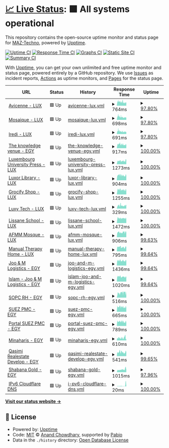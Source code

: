 # [📈 Live Status](https://demo.upptime.js.org): <!--live status--> **🟩 All systems operational**

This repository contains the open-source uptime monitor and status page for [MAZ-Techno](https://demo.upptime.js.org), powered by [Upptime](https://github.com/upptime/upptime).

[![Uptime CI](https://github.com/MAZ-Techno/status-monitoring-maztech-work/workflows/Uptime%20CI/badge.svg)](https://github.com/MAZ-Techno/status-monitoring-maztech-work/actions?query=workflow%3A%22Uptime+CI%22)
[![Response Time CI](https://github.com/MAZ-Techno/status-monitoring-maztech-work/workflows/Response%20Time%20CI/badge.svg)](https://github.com/MAZ-Techno/status-monitoring-maztech-work/actions?query=workflow%3A%22Response+Time+CI%22)
[![Graphs CI](https://github.com/MAZ-Techno/status-monitoring-maztech-work/workflows/Graphs%20CI/badge.svg)](https://github.com/MAZ-Techno/status-monitoring-maztech-work/actions?query=workflow%3A%22Graphs+CI%22)
[![Static Site CI](https://github.com/MAZ-Techno/status-monitoring-maztech-work/workflows/Static%20Site%20CI/badge.svg)](https://github.com/MAZ-Techno/status-monitoring-maztech-work/actions?query=workflow%3A%22Static+Site+CI%22)
[![Summary CI](https://github.com/MAZ-Techno/status-monitoring-maztech-work/workflows/Summary%20CI/badge.svg)](https://github.com/MAZ-Techno/status-monitoring-maztech-work/actions?query=workflow%3A%22Summary+CI%22)

With [Upptime](https://upptime.js.org), you can get your own unlimited and free uptime monitor and status page, powered entirely by a GitHub repository. We use [Issues](https://github.com/MAZ-Techno/status-monitoring-maztech-work/issues) as incident reports, [Actions](https://github.com/MAZ-Techno/status-monitoring-maztech-work/actions) as uptime monitors, and [Pages](https://demo.upptime.js.org) for the status page.

<!--start: status pages-->
<!-- This summary is generated by Upptime (https://github.com/upptime/upptime) -->
<!-- Do not edit this manually, your changes will be overwritten -->
<!-- prettier-ignore -->
| URL | Status | History | Response Time | Uptime |
| --- | ------ | ------- | ------------- | ------ |
| <img alt="" src="https://icons.duckduckgo.com/ip3/avicenne.lu.ico" height="13"> [Avicenne - LUX](https://avicenne.lu/) | 🟩 Up | [avicenne-lux.yml](https://github.com/MAZ-Techno/status-monitoring-maztech-work/commits/HEAD/history/avicenne-lux.yml) | <details><summary><img alt="Response time graph" src="./graphs/avicenne-lux/response-time-week.png" height="20"> 764ms</summary><br><a href="https://status.maz.ovh/history/avicenne-lux"><img alt="Response time 764" src="https://img.shields.io/endpoint?url=https%3A%2F%2Fraw.githubusercontent.com%2FMAZ-Techno%2Fstatus-monitoring-maztech-work%2FHEAD%2Fapi%2Favicenne-lux%2Fresponse-time.json"></a><br><a href="https://status.maz.ovh/history/avicenne-lux"><img alt="24-hour response time 625" src="https://img.shields.io/endpoint?url=https%3A%2F%2Fraw.githubusercontent.com%2FMAZ-Techno%2Fstatus-monitoring-maztech-work%2FHEAD%2Fapi%2Favicenne-lux%2Fresponse-time-day.json"></a><br><a href="https://status.maz.ovh/history/avicenne-lux"><img alt="7-day response time 764" src="https://img.shields.io/endpoint?url=https%3A%2F%2Fraw.githubusercontent.com%2FMAZ-Techno%2Fstatus-monitoring-maztech-work%2FHEAD%2Fapi%2Favicenne-lux%2Fresponse-time-week.json"></a><br><a href="https://status.maz.ovh/history/avicenne-lux"><img alt="30-day response time 764" src="https://img.shields.io/endpoint?url=https%3A%2F%2Fraw.githubusercontent.com%2FMAZ-Techno%2Fstatus-monitoring-maztech-work%2FHEAD%2Fapi%2Favicenne-lux%2Fresponse-time-month.json"></a><br><a href="https://status.maz.ovh/history/avicenne-lux"><img alt="1-year response time 764" src="https://img.shields.io/endpoint?url=https%3A%2F%2Fraw.githubusercontent.com%2FMAZ-Techno%2Fstatus-monitoring-maztech-work%2FHEAD%2Fapi%2Favicenne-lux%2Fresponse-time-year.json"></a></details> | <details><summary><a href="https://status.maz.ovh/history/avicenne-lux">97.80%</a></summary><a href="https://status.maz.ovh/history/avicenne-lux"><img alt="All-time uptime 97.80%" src="https://img.shields.io/endpoint?url=https%3A%2F%2Fraw.githubusercontent.com%2FMAZ-Techno%2Fstatus-monitoring-maztech-work%2FHEAD%2Fapi%2Favicenne-lux%2Fuptime.json"></a><br><a href="https://status.maz.ovh/history/avicenne-lux"><img alt="24-hour uptime 97.72%" src="https://img.shields.io/endpoint?url=https%3A%2F%2Fraw.githubusercontent.com%2FMAZ-Techno%2Fstatus-monitoring-maztech-work%2FHEAD%2Fapi%2Favicenne-lux%2Fuptime-day.json"></a><br><a href="https://status.maz.ovh/history/avicenne-lux"><img alt="7-day uptime 97.80%" src="https://img.shields.io/endpoint?url=https%3A%2F%2Fraw.githubusercontent.com%2FMAZ-Techno%2Fstatus-monitoring-maztech-work%2FHEAD%2Fapi%2Favicenne-lux%2Fuptime-week.json"></a><br><a href="https://status.maz.ovh/history/avicenne-lux"><img alt="30-day uptime 97.80%" src="https://img.shields.io/endpoint?url=https%3A%2F%2Fraw.githubusercontent.com%2FMAZ-Techno%2Fstatus-monitoring-maztech-work%2FHEAD%2Fapi%2Favicenne-lux%2Fuptime-month.json"></a><br><a href="https://status.maz.ovh/history/avicenne-lux"><img alt="1-year uptime 97.80%" src="https://img.shields.io/endpoint?url=https%3A%2F%2Fraw.githubusercontent.com%2FMAZ-Techno%2Fstatus-monitoring-maztech-work%2FHEAD%2Fapi%2Favicenne-lux%2Fuptime-year.json"></a></details>
| <img alt="" src="https://icons.duckduckgo.com/ip3/mosaiquelux.lu.ico" height="13"> [Mosaique - LUX](https://mosaiquelux.lu/) | 🟩 Up | [mosaique-lux.yml](https://github.com/MAZ-Techno/status-monitoring-maztech-work/commits/HEAD/history/mosaique-lux.yml) | <details><summary><img alt="Response time graph" src="./graphs/mosaique-lux/response-time-week.png" height="20"> 698ms</summary><br><a href="https://status.maz.ovh/history/mosaique-lux"><img alt="Response time 698" src="https://img.shields.io/endpoint?url=https%3A%2F%2Fraw.githubusercontent.com%2FMAZ-Techno%2Fstatus-monitoring-maztech-work%2FHEAD%2Fapi%2Fmosaique-lux%2Fresponse-time.json"></a><br><a href="https://status.maz.ovh/history/mosaique-lux"><img alt="24-hour response time 559" src="https://img.shields.io/endpoint?url=https%3A%2F%2Fraw.githubusercontent.com%2FMAZ-Techno%2Fstatus-monitoring-maztech-work%2FHEAD%2Fapi%2Fmosaique-lux%2Fresponse-time-day.json"></a><br><a href="https://status.maz.ovh/history/mosaique-lux"><img alt="7-day response time 698" src="https://img.shields.io/endpoint?url=https%3A%2F%2Fraw.githubusercontent.com%2FMAZ-Techno%2Fstatus-monitoring-maztech-work%2FHEAD%2Fapi%2Fmosaique-lux%2Fresponse-time-week.json"></a><br><a href="https://status.maz.ovh/history/mosaique-lux"><img alt="30-day response time 698" src="https://img.shields.io/endpoint?url=https%3A%2F%2Fraw.githubusercontent.com%2FMAZ-Techno%2Fstatus-monitoring-maztech-work%2FHEAD%2Fapi%2Fmosaique-lux%2Fresponse-time-month.json"></a><br><a href="https://status.maz.ovh/history/mosaique-lux"><img alt="1-year response time 698" src="https://img.shields.io/endpoint?url=https%3A%2F%2Fraw.githubusercontent.com%2FMAZ-Techno%2Fstatus-monitoring-maztech-work%2FHEAD%2Fapi%2Fmosaique-lux%2Fresponse-time-year.json"></a></details> | <details><summary><a href="https://status.maz.ovh/history/mosaique-lux">97.80%</a></summary><a href="https://status.maz.ovh/history/mosaique-lux"><img alt="All-time uptime 97.80%" src="https://img.shields.io/endpoint?url=https%3A%2F%2Fraw.githubusercontent.com%2FMAZ-Techno%2Fstatus-monitoring-maztech-work%2FHEAD%2Fapi%2Fmosaique-lux%2Fuptime.json"></a><br><a href="https://status.maz.ovh/history/mosaique-lux"><img alt="24-hour uptime 97.72%" src="https://img.shields.io/endpoint?url=https%3A%2F%2Fraw.githubusercontent.com%2FMAZ-Techno%2Fstatus-monitoring-maztech-work%2FHEAD%2Fapi%2Fmosaique-lux%2Fuptime-day.json"></a><br><a href="https://status.maz.ovh/history/mosaique-lux"><img alt="7-day uptime 97.80%" src="https://img.shields.io/endpoint?url=https%3A%2F%2Fraw.githubusercontent.com%2FMAZ-Techno%2Fstatus-monitoring-maztech-work%2FHEAD%2Fapi%2Fmosaique-lux%2Fuptime-week.json"></a><br><a href="https://status.maz.ovh/history/mosaique-lux"><img alt="30-day uptime 97.80%" src="https://img.shields.io/endpoint?url=https%3A%2F%2Fraw.githubusercontent.com%2FMAZ-Techno%2Fstatus-monitoring-maztech-work%2FHEAD%2Fapi%2Fmosaique-lux%2Fuptime-month.json"></a><br><a href="https://status.maz.ovh/history/mosaique-lux"><img alt="1-year uptime 97.80%" src="https://img.shields.io/endpoint?url=https%3A%2F%2Fraw.githubusercontent.com%2FMAZ-Techno%2Fstatus-monitoring-maztech-work%2FHEAD%2Fapi%2Fmosaique-lux%2Fuptime-year.json"></a></details>
| <img alt="" src="https://icons.duckduckgo.com/ip3/iredi.lu.ico" height="13"> [Iredi - LUX](https://iredi.lu/) | 🟩 Up | [iredi-lux.yml](https://github.com/MAZ-Techno/status-monitoring-maztech-work/commits/HEAD/history/iredi-lux.yml) | <details><summary><img alt="Response time graph" src="./graphs/iredi-lux/response-time-week.png" height="20"> 691ms</summary><br><a href="https://status.maz.ovh/history/iredi-lux"><img alt="Response time 691" src="https://img.shields.io/endpoint?url=https%3A%2F%2Fraw.githubusercontent.com%2FMAZ-Techno%2Fstatus-monitoring-maztech-work%2FHEAD%2Fapi%2Firedi-lux%2Fresponse-time.json"></a><br><a href="https://status.maz.ovh/history/iredi-lux"><img alt="24-hour response time 585" src="https://img.shields.io/endpoint?url=https%3A%2F%2Fraw.githubusercontent.com%2FMAZ-Techno%2Fstatus-monitoring-maztech-work%2FHEAD%2Fapi%2Firedi-lux%2Fresponse-time-day.json"></a><br><a href="https://status.maz.ovh/history/iredi-lux"><img alt="7-day response time 691" src="https://img.shields.io/endpoint?url=https%3A%2F%2Fraw.githubusercontent.com%2FMAZ-Techno%2Fstatus-monitoring-maztech-work%2FHEAD%2Fapi%2Firedi-lux%2Fresponse-time-week.json"></a><br><a href="https://status.maz.ovh/history/iredi-lux"><img alt="30-day response time 691" src="https://img.shields.io/endpoint?url=https%3A%2F%2Fraw.githubusercontent.com%2FMAZ-Techno%2Fstatus-monitoring-maztech-work%2FHEAD%2Fapi%2Firedi-lux%2Fresponse-time-month.json"></a><br><a href="https://status.maz.ovh/history/iredi-lux"><img alt="1-year response time 691" src="https://img.shields.io/endpoint?url=https%3A%2F%2Fraw.githubusercontent.com%2FMAZ-Techno%2Fstatus-monitoring-maztech-work%2FHEAD%2Fapi%2Firedi-lux%2Fresponse-time-year.json"></a></details> | <details><summary><a href="https://status.maz.ovh/history/iredi-lux">97.80%</a></summary><a href="https://status.maz.ovh/history/iredi-lux"><img alt="All-time uptime 97.80%" src="https://img.shields.io/endpoint?url=https%3A%2F%2Fraw.githubusercontent.com%2FMAZ-Techno%2Fstatus-monitoring-maztech-work%2FHEAD%2Fapi%2Firedi-lux%2Fuptime.json"></a><br><a href="https://status.maz.ovh/history/iredi-lux"><img alt="24-hour uptime 97.72%" src="https://img.shields.io/endpoint?url=https%3A%2F%2Fraw.githubusercontent.com%2FMAZ-Techno%2Fstatus-monitoring-maztech-work%2FHEAD%2Fapi%2Firedi-lux%2Fuptime-day.json"></a><br><a href="https://status.maz.ovh/history/iredi-lux"><img alt="7-day uptime 97.80%" src="https://img.shields.io/endpoint?url=https%3A%2F%2Fraw.githubusercontent.com%2FMAZ-Techno%2Fstatus-monitoring-maztech-work%2FHEAD%2Fapi%2Firedi-lux%2Fuptime-week.json"></a><br><a href="https://status.maz.ovh/history/iredi-lux"><img alt="30-day uptime 97.80%" src="https://img.shields.io/endpoint?url=https%3A%2F%2Fraw.githubusercontent.com%2FMAZ-Techno%2Fstatus-monitoring-maztech-work%2FHEAD%2Fapi%2Firedi-lux%2Fuptime-month.json"></a><br><a href="https://status.maz.ovh/history/iredi-lux"><img alt="1-year uptime 97.80%" src="https://img.shields.io/endpoint?url=https%3A%2F%2Fraw.githubusercontent.com%2FMAZ-Techno%2Fstatus-monitoring-maztech-work%2FHEAD%2Fapi%2Firedi-lux%2Fuptime-year.json"></a></details>
| <img alt="" src="https://icons.duckduckgo.com/ip3/theknowledgevenue.com.ico" height="13"> [The knowledge venue - EGY](https://theknowledgevenue.com/) | 🟩 Up | [the-knowledge-venue-egy.yml](https://github.com/MAZ-Techno/status-monitoring-maztech-work/commits/HEAD/history/the-knowledge-venue-egy.yml) | <details><summary><img alt="Response time graph" src="./graphs/the-knowledge-venue-egy/response-time-week.png" height="20"> 917ms</summary><br><a href="https://status.maz.ovh/history/the-knowledge-venue-egy"><img alt="Response time 917" src="https://img.shields.io/endpoint?url=https%3A%2F%2Fraw.githubusercontent.com%2FMAZ-Techno%2Fstatus-monitoring-maztech-work%2FHEAD%2Fapi%2Fthe-knowledge-venue-egy%2Fresponse-time.json"></a><br><a href="https://status.maz.ovh/history/the-knowledge-venue-egy"><img alt="24-hour response time 811" src="https://img.shields.io/endpoint?url=https%3A%2F%2Fraw.githubusercontent.com%2FMAZ-Techno%2Fstatus-monitoring-maztech-work%2FHEAD%2Fapi%2Fthe-knowledge-venue-egy%2Fresponse-time-day.json"></a><br><a href="https://status.maz.ovh/history/the-knowledge-venue-egy"><img alt="7-day response time 917" src="https://img.shields.io/endpoint?url=https%3A%2F%2Fraw.githubusercontent.com%2FMAZ-Techno%2Fstatus-monitoring-maztech-work%2FHEAD%2Fapi%2Fthe-knowledge-venue-egy%2Fresponse-time-week.json"></a><br><a href="https://status.maz.ovh/history/the-knowledge-venue-egy"><img alt="30-day response time 917" src="https://img.shields.io/endpoint?url=https%3A%2F%2Fraw.githubusercontent.com%2FMAZ-Techno%2Fstatus-monitoring-maztech-work%2FHEAD%2Fapi%2Fthe-knowledge-venue-egy%2Fresponse-time-month.json"></a><br><a href="https://status.maz.ovh/history/the-knowledge-venue-egy"><img alt="1-year response time 917" src="https://img.shields.io/endpoint?url=https%3A%2F%2Fraw.githubusercontent.com%2FMAZ-Techno%2Fstatus-monitoring-maztech-work%2FHEAD%2Fapi%2Fthe-knowledge-venue-egy%2Fresponse-time-year.json"></a></details> | <details><summary><a href="https://status.maz.ovh/history/the-knowledge-venue-egy">100.00%</a></summary><a href="https://status.maz.ovh/history/the-knowledge-venue-egy"><img alt="All-time uptime 100.00%" src="https://img.shields.io/endpoint?url=https%3A%2F%2Fraw.githubusercontent.com%2FMAZ-Techno%2Fstatus-monitoring-maztech-work%2FHEAD%2Fapi%2Fthe-knowledge-venue-egy%2Fuptime.json"></a><br><a href="https://status.maz.ovh/history/the-knowledge-venue-egy"><img alt="24-hour uptime 100.00%" src="https://img.shields.io/endpoint?url=https%3A%2F%2Fraw.githubusercontent.com%2FMAZ-Techno%2Fstatus-monitoring-maztech-work%2FHEAD%2Fapi%2Fthe-knowledge-venue-egy%2Fuptime-day.json"></a><br><a href="https://status.maz.ovh/history/the-knowledge-venue-egy"><img alt="7-day uptime 100.00%" src="https://img.shields.io/endpoint?url=https%3A%2F%2Fraw.githubusercontent.com%2FMAZ-Techno%2Fstatus-monitoring-maztech-work%2FHEAD%2Fapi%2Fthe-knowledge-venue-egy%2Fuptime-week.json"></a><br><a href="https://status.maz.ovh/history/the-knowledge-venue-egy"><img alt="30-day uptime 100.00%" src="https://img.shields.io/endpoint?url=https%3A%2F%2Fraw.githubusercontent.com%2FMAZ-Techno%2Fstatus-monitoring-maztech-work%2FHEAD%2Fapi%2Fthe-knowledge-venue-egy%2Fuptime-month.json"></a><br><a href="https://status.maz.ovh/history/the-knowledge-venue-egy"><img alt="1-year uptime 100.00%" src="https://img.shields.io/endpoint?url=https%3A%2F%2Fraw.githubusercontent.com%2FMAZ-Techno%2Fstatus-monitoring-maztech-work%2FHEAD%2Fapi%2Fthe-knowledge-venue-egy%2Fuptime-year.json"></a></details>
| <img alt="" src="https://icons.duckduckgo.com/ip3/unipress.lu.ico" height="13"> [Luxembourg University Press - LUX](https://unipress.lu/) | 🟩 Up | [luxembourg-university-press-lux.yml](https://github.com/MAZ-Techno/status-monitoring-maztech-work/commits/HEAD/history/luxembourg-university-press-lux.yml) | <details><summary><img alt="Response time graph" src="./graphs/luxembourg-university-press-lux/response-time-week.png" height="20"> 1273ms</summary><br><a href="https://status.maz.ovh/history/luxembourg-university-press-lux"><img alt="Response time 1273" src="https://img.shields.io/endpoint?url=https%3A%2F%2Fraw.githubusercontent.com%2FMAZ-Techno%2Fstatus-monitoring-maztech-work%2FHEAD%2Fapi%2Fluxembourg-university-press-lux%2Fresponse-time.json"></a><br><a href="https://status.maz.ovh/history/luxembourg-university-press-lux"><img alt="24-hour response time 1432" src="https://img.shields.io/endpoint?url=https%3A%2F%2Fraw.githubusercontent.com%2FMAZ-Techno%2Fstatus-monitoring-maztech-work%2FHEAD%2Fapi%2Fluxembourg-university-press-lux%2Fresponse-time-day.json"></a><br><a href="https://status.maz.ovh/history/luxembourg-university-press-lux"><img alt="7-day response time 1273" src="https://img.shields.io/endpoint?url=https%3A%2F%2Fraw.githubusercontent.com%2FMAZ-Techno%2Fstatus-monitoring-maztech-work%2FHEAD%2Fapi%2Fluxembourg-university-press-lux%2Fresponse-time-week.json"></a><br><a href="https://status.maz.ovh/history/luxembourg-university-press-lux"><img alt="30-day response time 1273" src="https://img.shields.io/endpoint?url=https%3A%2F%2Fraw.githubusercontent.com%2FMAZ-Techno%2Fstatus-monitoring-maztech-work%2FHEAD%2Fapi%2Fluxembourg-university-press-lux%2Fresponse-time-month.json"></a><br><a href="https://status.maz.ovh/history/luxembourg-university-press-lux"><img alt="1-year response time 1273" src="https://img.shields.io/endpoint?url=https%3A%2F%2Fraw.githubusercontent.com%2FMAZ-Techno%2Fstatus-monitoring-maztech-work%2FHEAD%2Fapi%2Fluxembourg-university-press-lux%2Fresponse-time-year.json"></a></details> | <details><summary><a href="https://status.maz.ovh/history/luxembourg-university-press-lux">100.00%</a></summary><a href="https://status.maz.ovh/history/luxembourg-university-press-lux"><img alt="All-time uptime 100.00%" src="https://img.shields.io/endpoint?url=https%3A%2F%2Fraw.githubusercontent.com%2FMAZ-Techno%2Fstatus-monitoring-maztech-work%2FHEAD%2Fapi%2Fluxembourg-university-press-lux%2Fuptime.json"></a><br><a href="https://status.maz.ovh/history/luxembourg-university-press-lux"><img alt="24-hour uptime 100.00%" src="https://img.shields.io/endpoint?url=https%3A%2F%2Fraw.githubusercontent.com%2FMAZ-Techno%2Fstatus-monitoring-maztech-work%2FHEAD%2Fapi%2Fluxembourg-university-press-lux%2Fuptime-day.json"></a><br><a href="https://status.maz.ovh/history/luxembourg-university-press-lux"><img alt="7-day uptime 100.00%" src="https://img.shields.io/endpoint?url=https%3A%2F%2Fraw.githubusercontent.com%2FMAZ-Techno%2Fstatus-monitoring-maztech-work%2FHEAD%2Fapi%2Fluxembourg-university-press-lux%2Fuptime-week.json"></a><br><a href="https://status.maz.ovh/history/luxembourg-university-press-lux"><img alt="30-day uptime 100.00%" src="https://img.shields.io/endpoint?url=https%3A%2F%2Fraw.githubusercontent.com%2FMAZ-Techno%2Fstatus-monitoring-maztech-work%2FHEAD%2Fapi%2Fluxembourg-university-press-lux%2Fuptime-month.json"></a><br><a href="https://status.maz.ovh/history/luxembourg-university-press-lux"><img alt="1-year uptime 100.00%" src="https://img.shields.io/endpoint?url=https%3A%2F%2Fraw.githubusercontent.com%2FMAZ-Techno%2Fstatus-monitoring-maztech-work%2FHEAD%2Fapi%2Fluxembourg-university-press-lux%2Fuptime-year.json"></a></details>
| <img alt="" src="https://icons.duckduckgo.com/ip3/luxorlibrary.lu.ico" height="13"> [Luxor Library - LUX](https://luxorlibrary.lu/) | 🟩 Up | [luxor-library-lux.yml](https://github.com/MAZ-Techno/status-monitoring-maztech-work/commits/HEAD/history/luxor-library-lux.yml) | <details><summary><img alt="Response time graph" src="./graphs/luxor-library-lux/response-time-week.png" height="20"> 904ms</summary><br><a href="https://status.maz.ovh/history/luxor-library-lux"><img alt="Response time 904" src="https://img.shields.io/endpoint?url=https%3A%2F%2Fraw.githubusercontent.com%2FMAZ-Techno%2Fstatus-monitoring-maztech-work%2FHEAD%2Fapi%2Fluxor-library-lux%2Fresponse-time.json"></a><br><a href="https://status.maz.ovh/history/luxor-library-lux"><img alt="24-hour response time 838" src="https://img.shields.io/endpoint?url=https%3A%2F%2Fraw.githubusercontent.com%2FMAZ-Techno%2Fstatus-monitoring-maztech-work%2FHEAD%2Fapi%2Fluxor-library-lux%2Fresponse-time-day.json"></a><br><a href="https://status.maz.ovh/history/luxor-library-lux"><img alt="7-day response time 904" src="https://img.shields.io/endpoint?url=https%3A%2F%2Fraw.githubusercontent.com%2FMAZ-Techno%2Fstatus-monitoring-maztech-work%2FHEAD%2Fapi%2Fluxor-library-lux%2Fresponse-time-week.json"></a><br><a href="https://status.maz.ovh/history/luxor-library-lux"><img alt="30-day response time 904" src="https://img.shields.io/endpoint?url=https%3A%2F%2Fraw.githubusercontent.com%2FMAZ-Techno%2Fstatus-monitoring-maztech-work%2FHEAD%2Fapi%2Fluxor-library-lux%2Fresponse-time-month.json"></a><br><a href="https://status.maz.ovh/history/luxor-library-lux"><img alt="1-year response time 904" src="https://img.shields.io/endpoint?url=https%3A%2F%2Fraw.githubusercontent.com%2FMAZ-Techno%2Fstatus-monitoring-maztech-work%2FHEAD%2Fapi%2Fluxor-library-lux%2Fresponse-time-year.json"></a></details> | <details><summary><a href="https://status.maz.ovh/history/luxor-library-lux">100.00%</a></summary><a href="https://status.maz.ovh/history/luxor-library-lux"><img alt="All-time uptime 100.00%" src="https://img.shields.io/endpoint?url=https%3A%2F%2Fraw.githubusercontent.com%2FMAZ-Techno%2Fstatus-monitoring-maztech-work%2FHEAD%2Fapi%2Fluxor-library-lux%2Fuptime.json"></a><br><a href="https://status.maz.ovh/history/luxor-library-lux"><img alt="24-hour uptime 100.00%" src="https://img.shields.io/endpoint?url=https%3A%2F%2Fraw.githubusercontent.com%2FMAZ-Techno%2Fstatus-monitoring-maztech-work%2FHEAD%2Fapi%2Fluxor-library-lux%2Fuptime-day.json"></a><br><a href="https://status.maz.ovh/history/luxor-library-lux"><img alt="7-day uptime 100.00%" src="https://img.shields.io/endpoint?url=https%3A%2F%2Fraw.githubusercontent.com%2FMAZ-Techno%2Fstatus-monitoring-maztech-work%2FHEAD%2Fapi%2Fluxor-library-lux%2Fuptime-week.json"></a><br><a href="https://status.maz.ovh/history/luxor-library-lux"><img alt="30-day uptime 100.00%" src="https://img.shields.io/endpoint?url=https%3A%2F%2Fraw.githubusercontent.com%2FMAZ-Techno%2Fstatus-monitoring-maztech-work%2FHEAD%2Fapi%2Fluxor-library-lux%2Fuptime-month.json"></a><br><a href="https://status.maz.ovh/history/luxor-library-lux"><img alt="1-year uptime 100.00%" src="https://img.shields.io/endpoint?url=https%3A%2F%2Fraw.githubusercontent.com%2FMAZ-Techno%2Fstatus-monitoring-maztech-work%2FHEAD%2Fapi%2Fluxor-library-lux%2Fuptime-year.json"></a></details>
| <img alt="" src="https://icons.duckduckgo.com/ip3/grocify.lu.ico" height="13"> [Grocify Shop - LUX](https://grocify.lu/) | 🟩 Up | [grocify-shop-lux.yml](https://github.com/MAZ-Techno/status-monitoring-maztech-work/commits/HEAD/history/grocify-shop-lux.yml) | <details><summary><img alt="Response time graph" src="./graphs/grocify-shop-lux/response-time-week.png" height="20"> 1255ms</summary><br><a href="https://status.maz.ovh/history/grocify-shop-lux"><img alt="Response time 1255" src="https://img.shields.io/endpoint?url=https%3A%2F%2Fraw.githubusercontent.com%2FMAZ-Techno%2Fstatus-monitoring-maztech-work%2FHEAD%2Fapi%2Fgrocify-shop-lux%2Fresponse-time.json"></a><br><a href="https://status.maz.ovh/history/grocify-shop-lux"><img alt="24-hour response time 1124" src="https://img.shields.io/endpoint?url=https%3A%2F%2Fraw.githubusercontent.com%2FMAZ-Techno%2Fstatus-monitoring-maztech-work%2FHEAD%2Fapi%2Fgrocify-shop-lux%2Fresponse-time-day.json"></a><br><a href="https://status.maz.ovh/history/grocify-shop-lux"><img alt="7-day response time 1255" src="https://img.shields.io/endpoint?url=https%3A%2F%2Fraw.githubusercontent.com%2FMAZ-Techno%2Fstatus-monitoring-maztech-work%2FHEAD%2Fapi%2Fgrocify-shop-lux%2Fresponse-time-week.json"></a><br><a href="https://status.maz.ovh/history/grocify-shop-lux"><img alt="30-day response time 1255" src="https://img.shields.io/endpoint?url=https%3A%2F%2Fraw.githubusercontent.com%2FMAZ-Techno%2Fstatus-monitoring-maztech-work%2FHEAD%2Fapi%2Fgrocify-shop-lux%2Fresponse-time-month.json"></a><br><a href="https://status.maz.ovh/history/grocify-shop-lux"><img alt="1-year response time 1255" src="https://img.shields.io/endpoint?url=https%3A%2F%2Fraw.githubusercontent.com%2FMAZ-Techno%2Fstatus-monitoring-maztech-work%2FHEAD%2Fapi%2Fgrocify-shop-lux%2Fresponse-time-year.json"></a></details> | <details><summary><a href="https://status.maz.ovh/history/grocify-shop-lux">100.00%</a></summary><a href="https://status.maz.ovh/history/grocify-shop-lux"><img alt="All-time uptime 100.00%" src="https://img.shields.io/endpoint?url=https%3A%2F%2Fraw.githubusercontent.com%2FMAZ-Techno%2Fstatus-monitoring-maztech-work%2FHEAD%2Fapi%2Fgrocify-shop-lux%2Fuptime.json"></a><br><a href="https://status.maz.ovh/history/grocify-shop-lux"><img alt="24-hour uptime 100.00%" src="https://img.shields.io/endpoint?url=https%3A%2F%2Fraw.githubusercontent.com%2FMAZ-Techno%2Fstatus-monitoring-maztech-work%2FHEAD%2Fapi%2Fgrocify-shop-lux%2Fuptime-day.json"></a><br><a href="https://status.maz.ovh/history/grocify-shop-lux"><img alt="7-day uptime 100.00%" src="https://img.shields.io/endpoint?url=https%3A%2F%2Fraw.githubusercontent.com%2FMAZ-Techno%2Fstatus-monitoring-maztech-work%2FHEAD%2Fapi%2Fgrocify-shop-lux%2Fuptime-week.json"></a><br><a href="https://status.maz.ovh/history/grocify-shop-lux"><img alt="30-day uptime 100.00%" src="https://img.shields.io/endpoint?url=https%3A%2F%2Fraw.githubusercontent.com%2FMAZ-Techno%2Fstatus-monitoring-maztech-work%2FHEAD%2Fapi%2Fgrocify-shop-lux%2Fuptime-month.json"></a><br><a href="https://status.maz.ovh/history/grocify-shop-lux"><img alt="1-year uptime 100.00%" src="https://img.shields.io/endpoint?url=https%3A%2F%2Fraw.githubusercontent.com%2FMAZ-Techno%2Fstatus-monitoring-maztech-work%2FHEAD%2Fapi%2Fgrocify-shop-lux%2Fuptime-year.json"></a></details>
| <img alt="" src="https://icons.duckduckgo.com/ip3/luxytech.lu.ico" height="13"> [Luxy Tech - LUX](https://luxytech.lu/) | 🟩 Up | [luxy-tech-lux.yml](https://github.com/MAZ-Techno/status-monitoring-maztech-work/commits/HEAD/history/luxy-tech-lux.yml) | <details><summary><img alt="Response time graph" src="./graphs/luxy-tech-lux/response-time-week.png" height="20"> 329ms</summary><br><a href="https://status.maz.ovh/history/luxy-tech-lux"><img alt="Response time 329" src="https://img.shields.io/endpoint?url=https%3A%2F%2Fraw.githubusercontent.com%2FMAZ-Techno%2Fstatus-monitoring-maztech-work%2FHEAD%2Fapi%2Fluxy-tech-lux%2Fresponse-time.json"></a><br><a href="https://status.maz.ovh/history/luxy-tech-lux"><img alt="24-hour response time 364" src="https://img.shields.io/endpoint?url=https%3A%2F%2Fraw.githubusercontent.com%2FMAZ-Techno%2Fstatus-monitoring-maztech-work%2FHEAD%2Fapi%2Fluxy-tech-lux%2Fresponse-time-day.json"></a><br><a href="https://status.maz.ovh/history/luxy-tech-lux"><img alt="7-day response time 329" src="https://img.shields.io/endpoint?url=https%3A%2F%2Fraw.githubusercontent.com%2FMAZ-Techno%2Fstatus-monitoring-maztech-work%2FHEAD%2Fapi%2Fluxy-tech-lux%2Fresponse-time-week.json"></a><br><a href="https://status.maz.ovh/history/luxy-tech-lux"><img alt="30-day response time 329" src="https://img.shields.io/endpoint?url=https%3A%2F%2Fraw.githubusercontent.com%2FMAZ-Techno%2Fstatus-monitoring-maztech-work%2FHEAD%2Fapi%2Fluxy-tech-lux%2Fresponse-time-month.json"></a><br><a href="https://status.maz.ovh/history/luxy-tech-lux"><img alt="1-year response time 329" src="https://img.shields.io/endpoint?url=https%3A%2F%2Fraw.githubusercontent.com%2FMAZ-Techno%2Fstatus-monitoring-maztech-work%2FHEAD%2Fapi%2Fluxy-tech-lux%2Fresponse-time-year.json"></a></details> | <details><summary><a href="https://status.maz.ovh/history/luxy-tech-lux">100.00%</a></summary><a href="https://status.maz.ovh/history/luxy-tech-lux"><img alt="All-time uptime 100.00%" src="https://img.shields.io/endpoint?url=https%3A%2F%2Fraw.githubusercontent.com%2FMAZ-Techno%2Fstatus-monitoring-maztech-work%2FHEAD%2Fapi%2Fluxy-tech-lux%2Fuptime.json"></a><br><a href="https://status.maz.ovh/history/luxy-tech-lux"><img alt="24-hour uptime 100.00%" src="https://img.shields.io/endpoint?url=https%3A%2F%2Fraw.githubusercontent.com%2FMAZ-Techno%2Fstatus-monitoring-maztech-work%2FHEAD%2Fapi%2Fluxy-tech-lux%2Fuptime-day.json"></a><br><a href="https://status.maz.ovh/history/luxy-tech-lux"><img alt="7-day uptime 100.00%" src="https://img.shields.io/endpoint?url=https%3A%2F%2Fraw.githubusercontent.com%2FMAZ-Techno%2Fstatus-monitoring-maztech-work%2FHEAD%2Fapi%2Fluxy-tech-lux%2Fuptime-week.json"></a><br><a href="https://status.maz.ovh/history/luxy-tech-lux"><img alt="30-day uptime 100.00%" src="https://img.shields.io/endpoint?url=https%3A%2F%2Fraw.githubusercontent.com%2FMAZ-Techno%2Fstatus-monitoring-maztech-work%2FHEAD%2Fapi%2Fluxy-tech-lux%2Fuptime-month.json"></a><br><a href="https://status.maz.ovh/history/luxy-tech-lux"><img alt="1-year uptime 100.00%" src="https://img.shields.io/endpoint?url=https%3A%2F%2Fraw.githubusercontent.com%2FMAZ-Techno%2Fstatus-monitoring-maztech-work%2FHEAD%2Fapi%2Fluxy-tech-lux%2Fuptime-year.json"></a></details>
| <img alt="" src="https://icons.duckduckgo.com/ip3/lissane.lu.ico" height="13"> [Lissane School - LUX](https://lissane.lu/) | 🟩 Up | [lissane-school-lux.yml](https://github.com/MAZ-Techno/status-monitoring-maztech-work/commits/HEAD/history/lissane-school-lux.yml) | <details><summary><img alt="Response time graph" src="./graphs/lissane-school-lux/response-time-week.png" height="20"> 1472ms</summary><br><a href="https://status.maz.ovh/history/lissane-school-lux"><img alt="Response time 1472" src="https://img.shields.io/endpoint?url=https%3A%2F%2Fraw.githubusercontent.com%2FMAZ-Techno%2Fstatus-monitoring-maztech-work%2FHEAD%2Fapi%2Flissane-school-lux%2Fresponse-time.json"></a><br><a href="https://status.maz.ovh/history/lissane-school-lux"><img alt="24-hour response time 1386" src="https://img.shields.io/endpoint?url=https%3A%2F%2Fraw.githubusercontent.com%2FMAZ-Techno%2Fstatus-monitoring-maztech-work%2FHEAD%2Fapi%2Flissane-school-lux%2Fresponse-time-day.json"></a><br><a href="https://status.maz.ovh/history/lissane-school-lux"><img alt="7-day response time 1472" src="https://img.shields.io/endpoint?url=https%3A%2F%2Fraw.githubusercontent.com%2FMAZ-Techno%2Fstatus-monitoring-maztech-work%2FHEAD%2Fapi%2Flissane-school-lux%2Fresponse-time-week.json"></a><br><a href="https://status.maz.ovh/history/lissane-school-lux"><img alt="30-day response time 1472" src="https://img.shields.io/endpoint?url=https%3A%2F%2Fraw.githubusercontent.com%2FMAZ-Techno%2Fstatus-monitoring-maztech-work%2FHEAD%2Fapi%2Flissane-school-lux%2Fresponse-time-month.json"></a><br><a href="https://status.maz.ovh/history/lissane-school-lux"><img alt="1-year response time 1472" src="https://img.shields.io/endpoint?url=https%3A%2F%2Fraw.githubusercontent.com%2FMAZ-Techno%2Fstatus-monitoring-maztech-work%2FHEAD%2Fapi%2Flissane-school-lux%2Fresponse-time-year.json"></a></details> | <details><summary><a href="https://status.maz.ovh/history/lissane-school-lux">100.00%</a></summary><a href="https://status.maz.ovh/history/lissane-school-lux"><img alt="All-time uptime 100.00%" src="https://img.shields.io/endpoint?url=https%3A%2F%2Fraw.githubusercontent.com%2FMAZ-Techno%2Fstatus-monitoring-maztech-work%2FHEAD%2Fapi%2Flissane-school-lux%2Fuptime.json"></a><br><a href="https://status.maz.ovh/history/lissane-school-lux"><img alt="24-hour uptime 100.00%" src="https://img.shields.io/endpoint?url=https%3A%2F%2Fraw.githubusercontent.com%2FMAZ-Techno%2Fstatus-monitoring-maztech-work%2FHEAD%2Fapi%2Flissane-school-lux%2Fuptime-day.json"></a><br><a href="https://status.maz.ovh/history/lissane-school-lux"><img alt="7-day uptime 100.00%" src="https://img.shields.io/endpoint?url=https%3A%2F%2Fraw.githubusercontent.com%2FMAZ-Techno%2Fstatus-monitoring-maztech-work%2FHEAD%2Fapi%2Flissane-school-lux%2Fuptime-week.json"></a><br><a href="https://status.maz.ovh/history/lissane-school-lux"><img alt="30-day uptime 100.00%" src="https://img.shields.io/endpoint?url=https%3A%2F%2Fraw.githubusercontent.com%2FMAZ-Techno%2Fstatus-monitoring-maztech-work%2FHEAD%2Fapi%2Flissane-school-lux%2Fuptime-month.json"></a><br><a href="https://status.maz.ovh/history/lissane-school-lux"><img alt="1-year uptime 100.00%" src="https://img.shields.io/endpoint?url=https%3A%2F%2Fraw.githubusercontent.com%2FMAZ-Techno%2Fstatus-monitoring-maztech-work%2FHEAD%2Fapi%2Flissane-school-lux%2Fuptime-year.json"></a></details>
| <img alt="" src="https://icons.duckduckgo.com/ip3/afmm.lu.ico" height="13"> [AFMM Mosque - LUX](https://afmm.lu/) | 🟩 Up | [afmm-mosque-lux.yml](https://github.com/MAZ-Techno/status-monitoring-maztech-work/commits/HEAD/history/afmm-mosque-lux.yml) | <details><summary><img alt="Response time graph" src="./graphs/afmm-mosque-lux/response-time-week.png" height="20"> 906ms</summary><br><a href="https://status.maz.ovh/history/afmm-mosque-lux"><img alt="Response time 906" src="https://img.shields.io/endpoint?url=https%3A%2F%2Fraw.githubusercontent.com%2FMAZ-Techno%2Fstatus-monitoring-maztech-work%2FHEAD%2Fapi%2Fafmm-mosque-lux%2Fresponse-time.json"></a><br><a href="https://status.maz.ovh/history/afmm-mosque-lux"><img alt="24-hour response time 901" src="https://img.shields.io/endpoint?url=https%3A%2F%2Fraw.githubusercontent.com%2FMAZ-Techno%2Fstatus-monitoring-maztech-work%2FHEAD%2Fapi%2Fafmm-mosque-lux%2Fresponse-time-day.json"></a><br><a href="https://status.maz.ovh/history/afmm-mosque-lux"><img alt="7-day response time 906" src="https://img.shields.io/endpoint?url=https%3A%2F%2Fraw.githubusercontent.com%2FMAZ-Techno%2Fstatus-monitoring-maztech-work%2FHEAD%2Fapi%2Fafmm-mosque-lux%2Fresponse-time-week.json"></a><br><a href="https://status.maz.ovh/history/afmm-mosque-lux"><img alt="30-day response time 906" src="https://img.shields.io/endpoint?url=https%3A%2F%2Fraw.githubusercontent.com%2FMAZ-Techno%2Fstatus-monitoring-maztech-work%2FHEAD%2Fapi%2Fafmm-mosque-lux%2Fresponse-time-month.json"></a><br><a href="https://status.maz.ovh/history/afmm-mosque-lux"><img alt="1-year response time 906" src="https://img.shields.io/endpoint?url=https%3A%2F%2Fraw.githubusercontent.com%2FMAZ-Techno%2Fstatus-monitoring-maztech-work%2FHEAD%2Fapi%2Fafmm-mosque-lux%2Fresponse-time-year.json"></a></details> | <details><summary><a href="https://status.maz.ovh/history/afmm-mosque-lux">99.63%</a></summary><a href="https://status.maz.ovh/history/afmm-mosque-lux"><img alt="All-time uptime 99.63%" src="https://img.shields.io/endpoint?url=https%3A%2F%2Fraw.githubusercontent.com%2FMAZ-Techno%2Fstatus-monitoring-maztech-work%2FHEAD%2Fapi%2Fafmm-mosque-lux%2Fuptime.json"></a><br><a href="https://status.maz.ovh/history/afmm-mosque-lux"><img alt="24-hour uptime 99.32%" src="https://img.shields.io/endpoint?url=https%3A%2F%2Fraw.githubusercontent.com%2FMAZ-Techno%2Fstatus-monitoring-maztech-work%2FHEAD%2Fapi%2Fafmm-mosque-lux%2Fuptime-day.json"></a><br><a href="https://status.maz.ovh/history/afmm-mosque-lux"><img alt="7-day uptime 99.63%" src="https://img.shields.io/endpoint?url=https%3A%2F%2Fraw.githubusercontent.com%2FMAZ-Techno%2Fstatus-monitoring-maztech-work%2FHEAD%2Fapi%2Fafmm-mosque-lux%2Fuptime-week.json"></a><br><a href="https://status.maz.ovh/history/afmm-mosque-lux"><img alt="30-day uptime 99.63%" src="https://img.shields.io/endpoint?url=https%3A%2F%2Fraw.githubusercontent.com%2FMAZ-Techno%2Fstatus-monitoring-maztech-work%2FHEAD%2Fapi%2Fafmm-mosque-lux%2Fuptime-month.json"></a><br><a href="https://status.maz.ovh/history/afmm-mosque-lux"><img alt="1-year uptime 99.63%" src="https://img.shields.io/endpoint?url=https%3A%2F%2Fraw.githubusercontent.com%2FMAZ-Techno%2Fstatus-monitoring-maztech-work%2FHEAD%2Fapi%2Fafmm-mosque-lux%2Fuptime-year.json"></a></details>
| <img alt="" src="https://icons.duckduckgo.com/ip3/manualtherapyhome.com.ico" height="13"> [Manual Therapy Home - LUX](https://manualtherapyhome.com/) | 🟩 Up | [manual-therapy-home-lux.yml](https://github.com/MAZ-Techno/status-monitoring-maztech-work/commits/HEAD/history/manual-therapy-home-lux.yml) | <details><summary><img alt="Response time graph" src="./graphs/manual-therapy-home-lux/response-time-week.png" height="20"> 795ms</summary><br><a href="https://status.maz.ovh/history/manual-therapy-home-lux"><img alt="Response time 795" src="https://img.shields.io/endpoint?url=https%3A%2F%2Fraw.githubusercontent.com%2FMAZ-Techno%2Fstatus-monitoring-maztech-work%2FHEAD%2Fapi%2Fmanual-therapy-home-lux%2Fresponse-time.json"></a><br><a href="https://status.maz.ovh/history/manual-therapy-home-lux"><img alt="24-hour response time 787" src="https://img.shields.io/endpoint?url=https%3A%2F%2Fraw.githubusercontent.com%2FMAZ-Techno%2Fstatus-monitoring-maztech-work%2FHEAD%2Fapi%2Fmanual-therapy-home-lux%2Fresponse-time-day.json"></a><br><a href="https://status.maz.ovh/history/manual-therapy-home-lux"><img alt="7-day response time 795" src="https://img.shields.io/endpoint?url=https%3A%2F%2Fraw.githubusercontent.com%2FMAZ-Techno%2Fstatus-monitoring-maztech-work%2FHEAD%2Fapi%2Fmanual-therapy-home-lux%2Fresponse-time-week.json"></a><br><a href="https://status.maz.ovh/history/manual-therapy-home-lux"><img alt="30-day response time 795" src="https://img.shields.io/endpoint?url=https%3A%2F%2Fraw.githubusercontent.com%2FMAZ-Techno%2Fstatus-monitoring-maztech-work%2FHEAD%2Fapi%2Fmanual-therapy-home-lux%2Fresponse-time-month.json"></a><br><a href="https://status.maz.ovh/history/manual-therapy-home-lux"><img alt="1-year response time 795" src="https://img.shields.io/endpoint?url=https%3A%2F%2Fraw.githubusercontent.com%2FMAZ-Techno%2Fstatus-monitoring-maztech-work%2FHEAD%2Fapi%2Fmanual-therapy-home-lux%2Fresponse-time-year.json"></a></details> | <details><summary><a href="https://status.maz.ovh/history/manual-therapy-home-lux">99.64%</a></summary><a href="https://status.maz.ovh/history/manual-therapy-home-lux"><img alt="All-time uptime 99.64%" src="https://img.shields.io/endpoint?url=https%3A%2F%2Fraw.githubusercontent.com%2FMAZ-Techno%2Fstatus-monitoring-maztech-work%2FHEAD%2Fapi%2Fmanual-therapy-home-lux%2Fuptime.json"></a><br><a href="https://status.maz.ovh/history/manual-therapy-home-lux"><img alt="24-hour uptime 99.34%" src="https://img.shields.io/endpoint?url=https%3A%2F%2Fraw.githubusercontent.com%2FMAZ-Techno%2Fstatus-monitoring-maztech-work%2FHEAD%2Fapi%2Fmanual-therapy-home-lux%2Fuptime-day.json"></a><br><a href="https://status.maz.ovh/history/manual-therapy-home-lux"><img alt="7-day uptime 99.64%" src="https://img.shields.io/endpoint?url=https%3A%2F%2Fraw.githubusercontent.com%2FMAZ-Techno%2Fstatus-monitoring-maztech-work%2FHEAD%2Fapi%2Fmanual-therapy-home-lux%2Fuptime-week.json"></a><br><a href="https://status.maz.ovh/history/manual-therapy-home-lux"><img alt="30-day uptime 99.64%" src="https://img.shields.io/endpoint?url=https%3A%2F%2Fraw.githubusercontent.com%2FMAZ-Techno%2Fstatus-monitoring-maztech-work%2FHEAD%2Fapi%2Fmanual-therapy-home-lux%2Fuptime-month.json"></a><br><a href="https://status.maz.ovh/history/manual-therapy-home-lux"><img alt="1-year uptime 99.64%" src="https://img.shields.io/endpoint?url=https%3A%2F%2Fraw.githubusercontent.com%2FMAZ-Techno%2Fstatus-monitoring-maztech-work%2FHEAD%2Fapi%2Fmanual-therapy-home-lux%2Fuptime-year.json"></a></details>
| <img alt="" src="https://icons.duckduckgo.com/ip3/joo-m-logistics.com.ico" height="13"> [Joo & M Logistics - EGY](https://joo-m-logistics.com/) | 🟩 Up | [joo-and-m-logistics-egy.yml](https://github.com/MAZ-Techno/status-monitoring-maztech-work/commits/HEAD/history/joo-and-m-logistics-egy.yml) | <details><summary><img alt="Response time graph" src="./graphs/joo-and-m-logistics-egy/response-time-week.png" height="20"> 1436ms</summary><br><a href="https://status.maz.ovh/history/joo-and-m-logistics-egy"><img alt="Response time 1436" src="https://img.shields.io/endpoint?url=https%3A%2F%2Fraw.githubusercontent.com%2FMAZ-Techno%2Fstatus-monitoring-maztech-work%2FHEAD%2Fapi%2Fjoo-and-m-logistics-egy%2Fresponse-time.json"></a><br><a href="https://status.maz.ovh/history/joo-and-m-logistics-egy"><img alt="24-hour response time 1233" src="https://img.shields.io/endpoint?url=https%3A%2F%2Fraw.githubusercontent.com%2FMAZ-Techno%2Fstatus-monitoring-maztech-work%2FHEAD%2Fapi%2Fjoo-and-m-logistics-egy%2Fresponse-time-day.json"></a><br><a href="https://status.maz.ovh/history/joo-and-m-logistics-egy"><img alt="7-day response time 1436" src="https://img.shields.io/endpoint?url=https%3A%2F%2Fraw.githubusercontent.com%2FMAZ-Techno%2Fstatus-monitoring-maztech-work%2FHEAD%2Fapi%2Fjoo-and-m-logistics-egy%2Fresponse-time-week.json"></a><br><a href="https://status.maz.ovh/history/joo-and-m-logistics-egy"><img alt="30-day response time 1436" src="https://img.shields.io/endpoint?url=https%3A%2F%2Fraw.githubusercontent.com%2FMAZ-Techno%2Fstatus-monitoring-maztech-work%2FHEAD%2Fapi%2Fjoo-and-m-logistics-egy%2Fresponse-time-month.json"></a><br><a href="https://status.maz.ovh/history/joo-and-m-logistics-egy"><img alt="1-year response time 1436" src="https://img.shields.io/endpoint?url=https%3A%2F%2Fraw.githubusercontent.com%2FMAZ-Techno%2Fstatus-monitoring-maztech-work%2FHEAD%2Fapi%2Fjoo-and-m-logistics-egy%2Fresponse-time-year.json"></a></details> | <details><summary><a href="https://status.maz.ovh/history/joo-and-m-logistics-egy">99.64%</a></summary><a href="https://status.maz.ovh/history/joo-and-m-logistics-egy"><img alt="All-time uptime 99.64%" src="https://img.shields.io/endpoint?url=https%3A%2F%2Fraw.githubusercontent.com%2FMAZ-Techno%2Fstatus-monitoring-maztech-work%2FHEAD%2Fapi%2Fjoo-and-m-logistics-egy%2Fuptime.json"></a><br><a href="https://status.maz.ovh/history/joo-and-m-logistics-egy"><img alt="24-hour uptime 99.34%" src="https://img.shields.io/endpoint?url=https%3A%2F%2Fraw.githubusercontent.com%2FMAZ-Techno%2Fstatus-monitoring-maztech-work%2FHEAD%2Fapi%2Fjoo-and-m-logistics-egy%2Fuptime-day.json"></a><br><a href="https://status.maz.ovh/history/joo-and-m-logistics-egy"><img alt="7-day uptime 99.64%" src="https://img.shields.io/endpoint?url=https%3A%2F%2Fraw.githubusercontent.com%2FMAZ-Techno%2Fstatus-monitoring-maztech-work%2FHEAD%2Fapi%2Fjoo-and-m-logistics-egy%2Fuptime-week.json"></a><br><a href="https://status.maz.ovh/history/joo-and-m-logistics-egy"><img alt="30-day uptime 99.64%" src="https://img.shields.io/endpoint?url=https%3A%2F%2Fraw.githubusercontent.com%2FMAZ-Techno%2Fstatus-monitoring-maztech-work%2FHEAD%2Fapi%2Fjoo-and-m-logistics-egy%2Fuptime-month.json"></a><br><a href="https://status.maz.ovh/history/joo-and-m-logistics-egy"><img alt="1-year uptime 99.64%" src="https://img.shields.io/endpoint?url=https%3A%2F%2Fraw.githubusercontent.com%2FMAZ-Techno%2Fstatus-monitoring-maztech-work%2FHEAD%2Fapi%2Fjoo-and-m-logistics-egy%2Fuptime-year.json"></a></details>
| <img alt="" src="https://icons.duckduckgo.com/ip3/islam.joo-m-logistics.com.ico" height="13"> [Islam - Joo & M Logistics - EGY](https://islam.joo-m-logistics.com/) | 🟩 Up | [islam-joo-and-m-logistics-egy.yml](https://github.com/MAZ-Techno/status-monitoring-maztech-work/commits/HEAD/history/islam-joo-and-m-logistics-egy.yml) | <details><summary><img alt="Response time graph" src="./graphs/islam-joo-and-m-logistics-egy/response-time-week.png" height="20"> 1020ms</summary><br><a href="https://status.maz.ovh/history/islam-joo-and-m-logistics-egy"><img alt="Response time 1020" src="https://img.shields.io/endpoint?url=https%3A%2F%2Fraw.githubusercontent.com%2FMAZ-Techno%2Fstatus-monitoring-maztech-work%2FHEAD%2Fapi%2Fislam-joo-and-m-logistics-egy%2Fresponse-time.json"></a><br><a href="https://status.maz.ovh/history/islam-joo-and-m-logistics-egy"><img alt="24-hour response time 855" src="https://img.shields.io/endpoint?url=https%3A%2F%2Fraw.githubusercontent.com%2FMAZ-Techno%2Fstatus-monitoring-maztech-work%2FHEAD%2Fapi%2Fislam-joo-and-m-logistics-egy%2Fresponse-time-day.json"></a><br><a href="https://status.maz.ovh/history/islam-joo-and-m-logistics-egy"><img alt="7-day response time 1020" src="https://img.shields.io/endpoint?url=https%3A%2F%2Fraw.githubusercontent.com%2FMAZ-Techno%2Fstatus-monitoring-maztech-work%2FHEAD%2Fapi%2Fislam-joo-and-m-logistics-egy%2Fresponse-time-week.json"></a><br><a href="https://status.maz.ovh/history/islam-joo-and-m-logistics-egy"><img alt="30-day response time 1020" src="https://img.shields.io/endpoint?url=https%3A%2F%2Fraw.githubusercontent.com%2FMAZ-Techno%2Fstatus-monitoring-maztech-work%2FHEAD%2Fapi%2Fislam-joo-and-m-logistics-egy%2Fresponse-time-month.json"></a><br><a href="https://status.maz.ovh/history/islam-joo-and-m-logistics-egy"><img alt="1-year response time 1020" src="https://img.shields.io/endpoint?url=https%3A%2F%2Fraw.githubusercontent.com%2FMAZ-Techno%2Fstatus-monitoring-maztech-work%2FHEAD%2Fapi%2Fislam-joo-and-m-logistics-egy%2Fresponse-time-year.json"></a></details> | <details><summary><a href="https://status.maz.ovh/history/islam-joo-and-m-logistics-egy">99.64%</a></summary><a href="https://status.maz.ovh/history/islam-joo-and-m-logistics-egy"><img alt="All-time uptime 99.64%" src="https://img.shields.io/endpoint?url=https%3A%2F%2Fraw.githubusercontent.com%2FMAZ-Techno%2Fstatus-monitoring-maztech-work%2FHEAD%2Fapi%2Fislam-joo-and-m-logistics-egy%2Fuptime.json"></a><br><a href="https://status.maz.ovh/history/islam-joo-and-m-logistics-egy"><img alt="24-hour uptime 99.34%" src="https://img.shields.io/endpoint?url=https%3A%2F%2Fraw.githubusercontent.com%2FMAZ-Techno%2Fstatus-monitoring-maztech-work%2FHEAD%2Fapi%2Fislam-joo-and-m-logistics-egy%2Fuptime-day.json"></a><br><a href="https://status.maz.ovh/history/islam-joo-and-m-logistics-egy"><img alt="7-day uptime 99.64%" src="https://img.shields.io/endpoint?url=https%3A%2F%2Fraw.githubusercontent.com%2FMAZ-Techno%2Fstatus-monitoring-maztech-work%2FHEAD%2Fapi%2Fislam-joo-and-m-logistics-egy%2Fuptime-week.json"></a><br><a href="https://status.maz.ovh/history/islam-joo-and-m-logistics-egy"><img alt="30-day uptime 99.64%" src="https://img.shields.io/endpoint?url=https%3A%2F%2Fraw.githubusercontent.com%2FMAZ-Techno%2Fstatus-monitoring-maztech-work%2FHEAD%2Fapi%2Fislam-joo-and-m-logistics-egy%2Fuptime-month.json"></a><br><a href="https://status.maz.ovh/history/islam-joo-and-m-logistics-egy"><img alt="1-year uptime 99.64%" src="https://img.shields.io/endpoint?url=https%3A%2F%2Fraw.githubusercontent.com%2FMAZ-Techno%2Fstatus-monitoring-maztech-work%2FHEAD%2Fapi%2Fislam-joo-and-m-logistics-egy%2Fuptime-year.json"></a></details>
| <img alt="" src="https://icons.duckduckgo.com/ip3/sopceg.com.ico" height="13"> [SOPC RH - EGY](https://sopceg.com/) | 🟩 Up | [sopc-rh-egy.yml](https://github.com/MAZ-Techno/status-monitoring-maztech-work/commits/HEAD/history/sopc-rh-egy.yml) | <details><summary><img alt="Response time graph" src="./graphs/sopc-rh-egy/response-time-week.png" height="20"> 516ms</summary><br><a href="https://status.maz.ovh/history/sopc-rh-egy"><img alt="Response time 516" src="https://img.shields.io/endpoint?url=https%3A%2F%2Fraw.githubusercontent.com%2FMAZ-Techno%2Fstatus-monitoring-maztech-work%2FHEAD%2Fapi%2Fsopc-rh-egy%2Fresponse-time.json"></a><br><a href="https://status.maz.ovh/history/sopc-rh-egy"><img alt="24-hour response time 554" src="https://img.shields.io/endpoint?url=https%3A%2F%2Fraw.githubusercontent.com%2FMAZ-Techno%2Fstatus-monitoring-maztech-work%2FHEAD%2Fapi%2Fsopc-rh-egy%2Fresponse-time-day.json"></a><br><a href="https://status.maz.ovh/history/sopc-rh-egy"><img alt="7-day response time 516" src="https://img.shields.io/endpoint?url=https%3A%2F%2Fraw.githubusercontent.com%2FMAZ-Techno%2Fstatus-monitoring-maztech-work%2FHEAD%2Fapi%2Fsopc-rh-egy%2Fresponse-time-week.json"></a><br><a href="https://status.maz.ovh/history/sopc-rh-egy"><img alt="30-day response time 516" src="https://img.shields.io/endpoint?url=https%3A%2F%2Fraw.githubusercontent.com%2FMAZ-Techno%2Fstatus-monitoring-maztech-work%2FHEAD%2Fapi%2Fsopc-rh-egy%2Fresponse-time-month.json"></a><br><a href="https://status.maz.ovh/history/sopc-rh-egy"><img alt="1-year response time 516" src="https://img.shields.io/endpoint?url=https%3A%2F%2Fraw.githubusercontent.com%2FMAZ-Techno%2Fstatus-monitoring-maztech-work%2FHEAD%2Fapi%2Fsopc-rh-egy%2Fresponse-time-year.json"></a></details> | <details><summary><a href="https://status.maz.ovh/history/sopc-rh-egy">100.00%</a></summary><a href="https://status.maz.ovh/history/sopc-rh-egy"><img alt="All-time uptime 100.00%" src="https://img.shields.io/endpoint?url=https%3A%2F%2Fraw.githubusercontent.com%2FMAZ-Techno%2Fstatus-monitoring-maztech-work%2FHEAD%2Fapi%2Fsopc-rh-egy%2Fuptime.json"></a><br><a href="https://status.maz.ovh/history/sopc-rh-egy"><img alt="24-hour uptime 100.00%" src="https://img.shields.io/endpoint?url=https%3A%2F%2Fraw.githubusercontent.com%2FMAZ-Techno%2Fstatus-monitoring-maztech-work%2FHEAD%2Fapi%2Fsopc-rh-egy%2Fuptime-day.json"></a><br><a href="https://status.maz.ovh/history/sopc-rh-egy"><img alt="7-day uptime 100.00%" src="https://img.shields.io/endpoint?url=https%3A%2F%2Fraw.githubusercontent.com%2FMAZ-Techno%2Fstatus-monitoring-maztech-work%2FHEAD%2Fapi%2Fsopc-rh-egy%2Fuptime-week.json"></a><br><a href="https://status.maz.ovh/history/sopc-rh-egy"><img alt="30-day uptime 100.00%" src="https://img.shields.io/endpoint?url=https%3A%2F%2Fraw.githubusercontent.com%2FMAZ-Techno%2Fstatus-monitoring-maztech-work%2FHEAD%2Fapi%2Fsopc-rh-egy%2Fuptime-month.json"></a><br><a href="https://status.maz.ovh/history/sopc-rh-egy"><img alt="1-year uptime 100.00%" src="https://img.shields.io/endpoint?url=https%3A%2F%2Fraw.githubusercontent.com%2FMAZ-Techno%2Fstatus-monitoring-maztech-work%2FHEAD%2Fapi%2Fsopc-rh-egy%2Fuptime-year.json"></a></details>
| <img alt="" src="https://icons.duckduckgo.com/ip3/suezpmc.com.ico" height="13"> [SUEZ PMC - EGY](https://suezpmc.com/) | 🟩 Up | [suez-pmc-egy.yml](https://github.com/MAZ-Techno/status-monitoring-maztech-work/commits/HEAD/history/suez-pmc-egy.yml) | <details><summary><img alt="Response time graph" src="./graphs/suez-pmc-egy/response-time-week.png" height="20"> 665ms</summary><br><a href="https://status.maz.ovh/history/suez-pmc-egy"><img alt="Response time 665" src="https://img.shields.io/endpoint?url=https%3A%2F%2Fraw.githubusercontent.com%2FMAZ-Techno%2Fstatus-monitoring-maztech-work%2FHEAD%2Fapi%2Fsuez-pmc-egy%2Fresponse-time.json"></a><br><a href="https://status.maz.ovh/history/suez-pmc-egy"><img alt="24-hour response time 611" src="https://img.shields.io/endpoint?url=https%3A%2F%2Fraw.githubusercontent.com%2FMAZ-Techno%2Fstatus-monitoring-maztech-work%2FHEAD%2Fapi%2Fsuez-pmc-egy%2Fresponse-time-day.json"></a><br><a href="https://status.maz.ovh/history/suez-pmc-egy"><img alt="7-day response time 665" src="https://img.shields.io/endpoint?url=https%3A%2F%2Fraw.githubusercontent.com%2FMAZ-Techno%2Fstatus-monitoring-maztech-work%2FHEAD%2Fapi%2Fsuez-pmc-egy%2Fresponse-time-week.json"></a><br><a href="https://status.maz.ovh/history/suez-pmc-egy"><img alt="30-day response time 665" src="https://img.shields.io/endpoint?url=https%3A%2F%2Fraw.githubusercontent.com%2FMAZ-Techno%2Fstatus-monitoring-maztech-work%2FHEAD%2Fapi%2Fsuez-pmc-egy%2Fresponse-time-month.json"></a><br><a href="https://status.maz.ovh/history/suez-pmc-egy"><img alt="1-year response time 665" src="https://img.shields.io/endpoint?url=https%3A%2F%2Fraw.githubusercontent.com%2FMAZ-Techno%2Fstatus-monitoring-maztech-work%2FHEAD%2Fapi%2Fsuez-pmc-egy%2Fresponse-time-year.json"></a></details> | <details><summary><a href="https://status.maz.ovh/history/suez-pmc-egy">100.00%</a></summary><a href="https://status.maz.ovh/history/suez-pmc-egy"><img alt="All-time uptime 100.00%" src="https://img.shields.io/endpoint?url=https%3A%2F%2Fraw.githubusercontent.com%2FMAZ-Techno%2Fstatus-monitoring-maztech-work%2FHEAD%2Fapi%2Fsuez-pmc-egy%2Fuptime.json"></a><br><a href="https://status.maz.ovh/history/suez-pmc-egy"><img alt="24-hour uptime 100.00%" src="https://img.shields.io/endpoint?url=https%3A%2F%2Fraw.githubusercontent.com%2FMAZ-Techno%2Fstatus-monitoring-maztech-work%2FHEAD%2Fapi%2Fsuez-pmc-egy%2Fuptime-day.json"></a><br><a href="https://status.maz.ovh/history/suez-pmc-egy"><img alt="7-day uptime 100.00%" src="https://img.shields.io/endpoint?url=https%3A%2F%2Fraw.githubusercontent.com%2FMAZ-Techno%2Fstatus-monitoring-maztech-work%2FHEAD%2Fapi%2Fsuez-pmc-egy%2Fuptime-week.json"></a><br><a href="https://status.maz.ovh/history/suez-pmc-egy"><img alt="30-day uptime 100.00%" src="https://img.shields.io/endpoint?url=https%3A%2F%2Fraw.githubusercontent.com%2FMAZ-Techno%2Fstatus-monitoring-maztech-work%2FHEAD%2Fapi%2Fsuez-pmc-egy%2Fuptime-month.json"></a><br><a href="https://status.maz.ovh/history/suez-pmc-egy"><img alt="1-year uptime 100.00%" src="https://img.shields.io/endpoint?url=https%3A%2F%2Fraw.githubusercontent.com%2FMAZ-Techno%2Fstatus-monitoring-maztech-work%2FHEAD%2Fapi%2Fsuez-pmc-egy%2Fuptime-year.json"></a></details>
| <img alt="" src="https://icons.duckduckgo.com/ip3/portal.suezpmc.com.ico" height="13"> [Portal SUEZ PMC - EGY](https://portal.suezpmc.com/) | 🟩 Up | [portal-suez-pmc-egy.yml](https://github.com/MAZ-Techno/status-monitoring-maztech-work/commits/HEAD/history/portal-suez-pmc-egy.yml) | <details><summary><img alt="Response time graph" src="./graphs/portal-suez-pmc-egy/response-time-week.png" height="20"> 789ms</summary><br><a href="https://status.maz.ovh/history/portal-suez-pmc-egy"><img alt="Response time 789" src="https://img.shields.io/endpoint?url=https%3A%2F%2Fraw.githubusercontent.com%2FMAZ-Techno%2Fstatus-monitoring-maztech-work%2FHEAD%2Fapi%2Fportal-suez-pmc-egy%2Fresponse-time.json"></a><br><a href="https://status.maz.ovh/history/portal-suez-pmc-egy"><img alt="24-hour response time 701" src="https://img.shields.io/endpoint?url=https%3A%2F%2Fraw.githubusercontent.com%2FMAZ-Techno%2Fstatus-monitoring-maztech-work%2FHEAD%2Fapi%2Fportal-suez-pmc-egy%2Fresponse-time-day.json"></a><br><a href="https://status.maz.ovh/history/portal-suez-pmc-egy"><img alt="7-day response time 789" src="https://img.shields.io/endpoint?url=https%3A%2F%2Fraw.githubusercontent.com%2FMAZ-Techno%2Fstatus-monitoring-maztech-work%2FHEAD%2Fapi%2Fportal-suez-pmc-egy%2Fresponse-time-week.json"></a><br><a href="https://status.maz.ovh/history/portal-suez-pmc-egy"><img alt="30-day response time 789" src="https://img.shields.io/endpoint?url=https%3A%2F%2Fraw.githubusercontent.com%2FMAZ-Techno%2Fstatus-monitoring-maztech-work%2FHEAD%2Fapi%2Fportal-suez-pmc-egy%2Fresponse-time-month.json"></a><br><a href="https://status.maz.ovh/history/portal-suez-pmc-egy"><img alt="1-year response time 789" src="https://img.shields.io/endpoint?url=https%3A%2F%2Fraw.githubusercontent.com%2FMAZ-Techno%2Fstatus-monitoring-maztech-work%2FHEAD%2Fapi%2Fportal-suez-pmc-egy%2Fresponse-time-year.json"></a></details> | <details><summary><a href="https://status.maz.ovh/history/portal-suez-pmc-egy">100.00%</a></summary><a href="https://status.maz.ovh/history/portal-suez-pmc-egy"><img alt="All-time uptime 100.00%" src="https://img.shields.io/endpoint?url=https%3A%2F%2Fraw.githubusercontent.com%2FMAZ-Techno%2Fstatus-monitoring-maztech-work%2FHEAD%2Fapi%2Fportal-suez-pmc-egy%2Fuptime.json"></a><br><a href="https://status.maz.ovh/history/portal-suez-pmc-egy"><img alt="24-hour uptime 100.00%" src="https://img.shields.io/endpoint?url=https%3A%2F%2Fraw.githubusercontent.com%2FMAZ-Techno%2Fstatus-monitoring-maztech-work%2FHEAD%2Fapi%2Fportal-suez-pmc-egy%2Fuptime-day.json"></a><br><a href="https://status.maz.ovh/history/portal-suez-pmc-egy"><img alt="7-day uptime 100.00%" src="https://img.shields.io/endpoint?url=https%3A%2F%2Fraw.githubusercontent.com%2FMAZ-Techno%2Fstatus-monitoring-maztech-work%2FHEAD%2Fapi%2Fportal-suez-pmc-egy%2Fuptime-week.json"></a><br><a href="https://status.maz.ovh/history/portal-suez-pmc-egy"><img alt="30-day uptime 100.00%" src="https://img.shields.io/endpoint?url=https%3A%2F%2Fraw.githubusercontent.com%2FMAZ-Techno%2Fstatus-monitoring-maztech-work%2FHEAD%2Fapi%2Fportal-suez-pmc-egy%2Fuptime-month.json"></a><br><a href="https://status.maz.ovh/history/portal-suez-pmc-egy"><img alt="1-year uptime 100.00%" src="https://img.shields.io/endpoint?url=https%3A%2F%2Fraw.githubusercontent.com%2FMAZ-Techno%2Fstatus-monitoring-maztech-work%2FHEAD%2Fapi%2Fportal-suez-pmc-egy%2Fuptime-year.json"></a></details>
| <img alt="" src="https://icons.duckduckgo.com/ip3/minaharis.com.ico" height="13"> [Minaharis - EGY](https://minaharis.com/) | 🟩 Up | [minaharis-egy.yml](https://github.com/MAZ-Techno/status-monitoring-maztech-work/commits/HEAD/history/minaharis-egy.yml) | <details><summary><img alt="Response time graph" src="./graphs/minaharis-egy/response-time-week.png" height="20"> 610ms</summary><br><a href="https://status.maz.ovh/history/minaharis-egy"><img alt="Response time 610" src="https://img.shields.io/endpoint?url=https%3A%2F%2Fraw.githubusercontent.com%2FMAZ-Techno%2Fstatus-monitoring-maztech-work%2FHEAD%2Fapi%2Fminaharis-egy%2Fresponse-time.json"></a><br><a href="https://status.maz.ovh/history/minaharis-egy"><img alt="24-hour response time 755" src="https://img.shields.io/endpoint?url=https%3A%2F%2Fraw.githubusercontent.com%2FMAZ-Techno%2Fstatus-monitoring-maztech-work%2FHEAD%2Fapi%2Fminaharis-egy%2Fresponse-time-day.json"></a><br><a href="https://status.maz.ovh/history/minaharis-egy"><img alt="7-day response time 610" src="https://img.shields.io/endpoint?url=https%3A%2F%2Fraw.githubusercontent.com%2FMAZ-Techno%2Fstatus-monitoring-maztech-work%2FHEAD%2Fapi%2Fminaharis-egy%2Fresponse-time-week.json"></a><br><a href="https://status.maz.ovh/history/minaharis-egy"><img alt="30-day response time 610" src="https://img.shields.io/endpoint?url=https%3A%2F%2Fraw.githubusercontent.com%2FMAZ-Techno%2Fstatus-monitoring-maztech-work%2FHEAD%2Fapi%2Fminaharis-egy%2Fresponse-time-month.json"></a><br><a href="https://status.maz.ovh/history/minaharis-egy"><img alt="1-year response time 610" src="https://img.shields.io/endpoint?url=https%3A%2F%2Fraw.githubusercontent.com%2FMAZ-Techno%2Fstatus-monitoring-maztech-work%2FHEAD%2Fapi%2Fminaharis-egy%2Fresponse-time-year.json"></a></details> | <details><summary><a href="https://status.maz.ovh/history/minaharis-egy">100.00%</a></summary><a href="https://status.maz.ovh/history/minaharis-egy"><img alt="All-time uptime 100.00%" src="https://img.shields.io/endpoint?url=https%3A%2F%2Fraw.githubusercontent.com%2FMAZ-Techno%2Fstatus-monitoring-maztech-work%2FHEAD%2Fapi%2Fminaharis-egy%2Fuptime.json"></a><br><a href="https://status.maz.ovh/history/minaharis-egy"><img alt="24-hour uptime 100.00%" src="https://img.shields.io/endpoint?url=https%3A%2F%2Fraw.githubusercontent.com%2FMAZ-Techno%2Fstatus-monitoring-maztech-work%2FHEAD%2Fapi%2Fminaharis-egy%2Fuptime-day.json"></a><br><a href="https://status.maz.ovh/history/minaharis-egy"><img alt="7-day uptime 100.00%" src="https://img.shields.io/endpoint?url=https%3A%2F%2Fraw.githubusercontent.com%2FMAZ-Techno%2Fstatus-monitoring-maztech-work%2FHEAD%2Fapi%2Fminaharis-egy%2Fuptime-week.json"></a><br><a href="https://status.maz.ovh/history/minaharis-egy"><img alt="30-day uptime 100.00%" src="https://img.shields.io/endpoint?url=https%3A%2F%2Fraw.githubusercontent.com%2FMAZ-Techno%2Fstatus-monitoring-maztech-work%2FHEAD%2Fapi%2Fminaharis-egy%2Fuptime-month.json"></a><br><a href="https://status.maz.ovh/history/minaharis-egy"><img alt="1-year uptime 100.00%" src="https://img.shields.io/endpoint?url=https%3A%2F%2Fraw.githubusercontent.com%2FMAZ-Techno%2Fstatus-monitoring-maztech-work%2FHEAD%2Fapi%2Fminaharis-egy%2Fuptime-year.json"></a></details>
| <img alt="" src="https://icons.duckduckgo.com/ip3/qasimidevelop.com.ico" height="13"> [Qasimi Realestate Develop - EGY](https://qasimidevelop.com) | 🟩 Up | [qasimi-realestate-develop-egy.yml](https://github.com/MAZ-Techno/status-monitoring-maztech-work/commits/HEAD/history/qasimi-realestate-develop-egy.yml) | <details><summary><img alt="Response time graph" src="./graphs/qasimi-realestate-develop-egy/response-time-week.png" height="20"> 541ms</summary><br><a href="https://status.maz.ovh/history/qasimi-realestate-develop-egy"><img alt="Response time 541" src="https://img.shields.io/endpoint?url=https%3A%2F%2Fraw.githubusercontent.com%2FMAZ-Techno%2Fstatus-monitoring-maztech-work%2FHEAD%2Fapi%2Fqasimi-realestate-develop-egy%2Fresponse-time.json"></a><br><a href="https://status.maz.ovh/history/qasimi-realestate-develop-egy"><img alt="24-hour response time 523" src="https://img.shields.io/endpoint?url=https%3A%2F%2Fraw.githubusercontent.com%2FMAZ-Techno%2Fstatus-monitoring-maztech-work%2FHEAD%2Fapi%2Fqasimi-realestate-develop-egy%2Fresponse-time-day.json"></a><br><a href="https://status.maz.ovh/history/qasimi-realestate-develop-egy"><img alt="7-day response time 541" src="https://img.shields.io/endpoint?url=https%3A%2F%2Fraw.githubusercontent.com%2FMAZ-Techno%2Fstatus-monitoring-maztech-work%2FHEAD%2Fapi%2Fqasimi-realestate-develop-egy%2Fresponse-time-week.json"></a><br><a href="https://status.maz.ovh/history/qasimi-realestate-develop-egy"><img alt="30-day response time 541" src="https://img.shields.io/endpoint?url=https%3A%2F%2Fraw.githubusercontent.com%2FMAZ-Techno%2Fstatus-monitoring-maztech-work%2FHEAD%2Fapi%2Fqasimi-realestate-develop-egy%2Fresponse-time-month.json"></a><br><a href="https://status.maz.ovh/history/qasimi-realestate-develop-egy"><img alt="1-year response time 541" src="https://img.shields.io/endpoint?url=https%3A%2F%2Fraw.githubusercontent.com%2FMAZ-Techno%2Fstatus-monitoring-maztech-work%2FHEAD%2Fapi%2Fqasimi-realestate-develop-egy%2Fresponse-time-year.json"></a></details> | <details><summary><a href="https://status.maz.ovh/history/qasimi-realestate-develop-egy">99.65%</a></summary><a href="https://status.maz.ovh/history/qasimi-realestate-develop-egy"><img alt="All-time uptime 99.65%" src="https://img.shields.io/endpoint?url=https%3A%2F%2Fraw.githubusercontent.com%2FMAZ-Techno%2Fstatus-monitoring-maztech-work%2FHEAD%2Fapi%2Fqasimi-realestate-develop-egy%2Fuptime.json"></a><br><a href="https://status.maz.ovh/history/qasimi-realestate-develop-egy"><img alt="24-hour uptime 99.36%" src="https://img.shields.io/endpoint?url=https%3A%2F%2Fraw.githubusercontent.com%2FMAZ-Techno%2Fstatus-monitoring-maztech-work%2FHEAD%2Fapi%2Fqasimi-realestate-develop-egy%2Fuptime-day.json"></a><br><a href="https://status.maz.ovh/history/qasimi-realestate-develop-egy"><img alt="7-day uptime 99.65%" src="https://img.shields.io/endpoint?url=https%3A%2F%2Fraw.githubusercontent.com%2FMAZ-Techno%2Fstatus-monitoring-maztech-work%2FHEAD%2Fapi%2Fqasimi-realestate-develop-egy%2Fuptime-week.json"></a><br><a href="https://status.maz.ovh/history/qasimi-realestate-develop-egy"><img alt="30-day uptime 99.65%" src="https://img.shields.io/endpoint?url=https%3A%2F%2Fraw.githubusercontent.com%2FMAZ-Techno%2Fstatus-monitoring-maztech-work%2FHEAD%2Fapi%2Fqasimi-realestate-develop-egy%2Fuptime-month.json"></a><br><a href="https://status.maz.ovh/history/qasimi-realestate-develop-egy"><img alt="1-year uptime 99.65%" src="https://img.shields.io/endpoint?url=https%3A%2F%2Fraw.githubusercontent.com%2FMAZ-Techno%2Fstatus-monitoring-maztech-work%2FHEAD%2Fapi%2Fqasimi-realestate-develop-egy%2Fuptime-year.json"></a></details>
| <img alt="" src="https://icons.duckduckgo.com/ip3/app.shabanagold.com.ico" height="13"> [Shabana Gold - EGY](http://app.shabanagold.com/) | 🟩 Up | [shabana-gold-egy.yml](https://github.com/MAZ-Techno/status-monitoring-maztech-work/commits/HEAD/history/shabana-gold-egy.yml) | <details><summary><img alt="Response time graph" src="./graphs/shabana-gold-egy/response-time-week.png" height="20"> 1015ms</summary><br><a href="https://status.maz.ovh/history/shabana-gold-egy"><img alt="Response time 1015" src="https://img.shields.io/endpoint?url=https%3A%2F%2Fraw.githubusercontent.com%2FMAZ-Techno%2Fstatus-monitoring-maztech-work%2FHEAD%2Fapi%2Fshabana-gold-egy%2Fresponse-time.json"></a><br><a href="https://status.maz.ovh/history/shabana-gold-egy"><img alt="24-hour response time 1208" src="https://img.shields.io/endpoint?url=https%3A%2F%2Fraw.githubusercontent.com%2FMAZ-Techno%2Fstatus-monitoring-maztech-work%2FHEAD%2Fapi%2Fshabana-gold-egy%2Fresponse-time-day.json"></a><br><a href="https://status.maz.ovh/history/shabana-gold-egy"><img alt="7-day response time 1015" src="https://img.shields.io/endpoint?url=https%3A%2F%2Fraw.githubusercontent.com%2FMAZ-Techno%2Fstatus-monitoring-maztech-work%2FHEAD%2Fapi%2Fshabana-gold-egy%2Fresponse-time-week.json"></a><br><a href="https://status.maz.ovh/history/shabana-gold-egy"><img alt="30-day response time 1015" src="https://img.shields.io/endpoint?url=https%3A%2F%2Fraw.githubusercontent.com%2FMAZ-Techno%2Fstatus-monitoring-maztech-work%2FHEAD%2Fapi%2Fshabana-gold-egy%2Fresponse-time-month.json"></a><br><a href="https://status.maz.ovh/history/shabana-gold-egy"><img alt="1-year response time 1015" src="https://img.shields.io/endpoint?url=https%3A%2F%2Fraw.githubusercontent.com%2FMAZ-Techno%2Fstatus-monitoring-maztech-work%2FHEAD%2Fapi%2Fshabana-gold-egy%2Fresponse-time-year.json"></a></details> | <details><summary><a href="https://status.maz.ovh/history/shabana-gold-egy">97.96%</a></summary><a href="https://status.maz.ovh/history/shabana-gold-egy"><img alt="All-time uptime 97.96%" src="https://img.shields.io/endpoint?url=https%3A%2F%2Fraw.githubusercontent.com%2FMAZ-Techno%2Fstatus-monitoring-maztech-work%2FHEAD%2Fapi%2Fshabana-gold-egy%2Fuptime.json"></a><br><a href="https://status.maz.ovh/history/shabana-gold-egy"><img alt="24-hour uptime 100.00%" src="https://img.shields.io/endpoint?url=https%3A%2F%2Fraw.githubusercontent.com%2FMAZ-Techno%2Fstatus-monitoring-maztech-work%2FHEAD%2Fapi%2Fshabana-gold-egy%2Fuptime-day.json"></a><br><a href="https://status.maz.ovh/history/shabana-gold-egy"><img alt="7-day uptime 97.96%" src="https://img.shields.io/endpoint?url=https%3A%2F%2Fraw.githubusercontent.com%2FMAZ-Techno%2Fstatus-monitoring-maztech-work%2FHEAD%2Fapi%2Fshabana-gold-egy%2Fuptime-week.json"></a><br><a href="https://status.maz.ovh/history/shabana-gold-egy"><img alt="30-day uptime 97.96%" src="https://img.shields.io/endpoint?url=https%3A%2F%2Fraw.githubusercontent.com%2FMAZ-Techno%2Fstatus-monitoring-maztech-work%2FHEAD%2Fapi%2Fshabana-gold-egy%2Fuptime-month.json"></a><br><a href="https://status.maz.ovh/history/shabana-gold-egy"><img alt="1-year uptime 97.96%" src="https://img.shields.io/endpoint?url=https%3A%2F%2Fraw.githubusercontent.com%2FMAZ-Techno%2Fstatus-monitoring-maztech-work%2FHEAD%2Fapi%2Fshabana-gold-egy%2Fuptime-year.json"></a></details>
| <img alt="" src="https://icons.duckduckgo.com/ip3/null.ico" height="13"> [IPv6 Cloudflare DNS](one.one.one.one) | 🟩 Up | [i-pv6-cloudflare-dns.yml](https://github.com/MAZ-Techno/status-monitoring-maztech-work/commits/HEAD/history/i-pv6-cloudflare-dns.yml) | <details><summary><img alt="Response time graph" src="./graphs/i-pv6-cloudflare-dns/response-time-week.png" height="20"> 20ms</summary><br><a href="https://status.maz.ovh/history/i-pv6-cloudflare-dns"><img alt="Response time 20" src="https://img.shields.io/endpoint?url=https%3A%2F%2Fraw.githubusercontent.com%2FMAZ-Techno%2Fstatus-monitoring-maztech-work%2FHEAD%2Fapi%2Fi-pv6-cloudflare-dns%2Fresponse-time.json"></a><br><a href="https://status.maz.ovh/history/i-pv6-cloudflare-dns"><img alt="24-hour response time 57" src="https://img.shields.io/endpoint?url=https%3A%2F%2Fraw.githubusercontent.com%2FMAZ-Techno%2Fstatus-monitoring-maztech-work%2FHEAD%2Fapi%2Fi-pv6-cloudflare-dns%2Fresponse-time-day.json"></a><br><a href="https://status.maz.ovh/history/i-pv6-cloudflare-dns"><img alt="7-day response time 20" src="https://img.shields.io/endpoint?url=https%3A%2F%2Fraw.githubusercontent.com%2FMAZ-Techno%2Fstatus-monitoring-maztech-work%2FHEAD%2Fapi%2Fi-pv6-cloudflare-dns%2Fresponse-time-week.json"></a><br><a href="https://status.maz.ovh/history/i-pv6-cloudflare-dns"><img alt="30-day response time 20" src="https://img.shields.io/endpoint?url=https%3A%2F%2Fraw.githubusercontent.com%2FMAZ-Techno%2Fstatus-monitoring-maztech-work%2FHEAD%2Fapi%2Fi-pv6-cloudflare-dns%2Fresponse-time-month.json"></a><br><a href="https://status.maz.ovh/history/i-pv6-cloudflare-dns"><img alt="1-year response time 20" src="https://img.shields.io/endpoint?url=https%3A%2F%2Fraw.githubusercontent.com%2FMAZ-Techno%2Fstatus-monitoring-maztech-work%2FHEAD%2Fapi%2Fi-pv6-cloudflare-dns%2Fresponse-time-year.json"></a></details> | <details><summary><a href="https://status.maz.ovh/history/i-pv6-cloudflare-dns">100.00%</a></summary><a href="https://status.maz.ovh/history/i-pv6-cloudflare-dns"><img alt="All-time uptime 100.00%" src="https://img.shields.io/endpoint?url=https%3A%2F%2Fraw.githubusercontent.com%2FMAZ-Techno%2Fstatus-monitoring-maztech-work%2FHEAD%2Fapi%2Fi-pv6-cloudflare-dns%2Fuptime.json"></a><br><a href="https://status.maz.ovh/history/i-pv6-cloudflare-dns"><img alt="24-hour uptime 100.00%" src="https://img.shields.io/endpoint?url=https%3A%2F%2Fraw.githubusercontent.com%2FMAZ-Techno%2Fstatus-monitoring-maztech-work%2FHEAD%2Fapi%2Fi-pv6-cloudflare-dns%2Fuptime-day.json"></a><br><a href="https://status.maz.ovh/history/i-pv6-cloudflare-dns"><img alt="7-day uptime 100.00%" src="https://img.shields.io/endpoint?url=https%3A%2F%2Fraw.githubusercontent.com%2FMAZ-Techno%2Fstatus-monitoring-maztech-work%2FHEAD%2Fapi%2Fi-pv6-cloudflare-dns%2Fuptime-week.json"></a><br><a href="https://status.maz.ovh/history/i-pv6-cloudflare-dns"><img alt="30-day uptime 100.00%" src="https://img.shields.io/endpoint?url=https%3A%2F%2Fraw.githubusercontent.com%2FMAZ-Techno%2Fstatus-monitoring-maztech-work%2FHEAD%2Fapi%2Fi-pv6-cloudflare-dns%2Fuptime-month.json"></a><br><a href="https://status.maz.ovh/history/i-pv6-cloudflare-dns"><img alt="1-year uptime 100.00%" src="https://img.shields.io/endpoint?url=https%3A%2F%2Fraw.githubusercontent.com%2FMAZ-Techno%2Fstatus-monitoring-maztech-work%2FHEAD%2Fapi%2Fi-pv6-cloudflare-dns%2Fuptime-year.json"></a></details>

<!--end: status pages-->

[**Visit our status website →**](https://demo.upptime.js.org)

## 📄 License

- Powered by: [Upptime](https://github.com/upptime/upptime)
- Code: [MIT](./LICENSE) © [Anand Chowdhary](https://anandchowdhary.com), supported by [Pabio](https://pabio.com)
- Data in the `./history` directory: [Open Database License](https://opendatacommons.org/licenses/odbl/1-0/)
